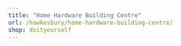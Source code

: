 ```yaml
---
title: "Home Hardware Building Centre"
url: /hawkesbury/home-hardware-building-centre/
shop: doityourself
---
```

